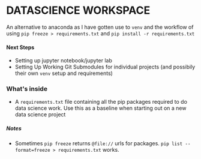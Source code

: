 # DATASCIENCE WORKSPACE
An alternative to anaconda as I have gotten use to `venv` and the workflow of using
`pip freeze > requirements.txt` and `pip install -r requirements.txt`    

#### Next Steps
- Setting up jupyter notebook/jupyter lab
- Setting Up Working Git Submodules for individual projects (and possibily their own `venv` setup and requirements)


### What's inside
- A `requirements.txt` file containing all the pip packages required to do data science work. Use this as a baseline when starting out on a new data science project

##### Notes
- Sometimes `pip freeze` returns `@file://` urls for packages. `pip list --format=freeze > requirements.txt` works.
